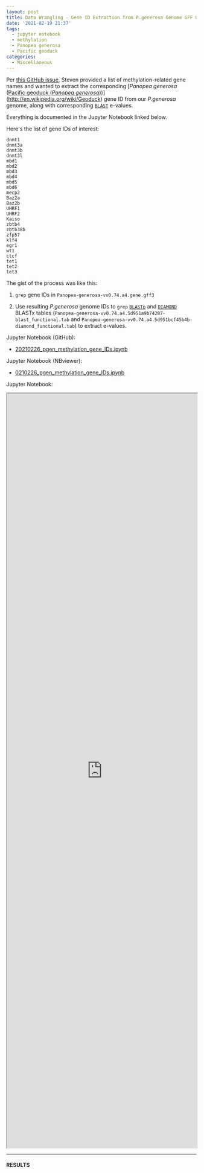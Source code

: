 ```yaml
---
layout: post
title: Data Wrangling - Gene ID Extraction from P.generosa Genome GFF Using Methylation Machinery Gene IDs
date: '2021-02-19 21:37'
tags:
  - jupyter notebook
  - methylation
  - Panopea generosa
  - Pacific geoduck
categories:
  - Miscellaneous
---
```

Per [this GitHub issue](https://github.com/RobertsLab/resources/issues/1116), Steven provided a list of methylation-related gene names and wanted to extract the corresponding [_Panopea generosa_ ([Pacific geoduck (_Panopea generosa_)](http://en.wikipedia.org/wiki/Geoduck))](http://en.wikipedia.org/wiki/Geoduck) gene ID from our _P.generosa_ genome, along with corresponding [`BLAST`](https://www.ncbi.nlm.nih.gov/books/NBK279690/) e-values.

Everything is documented in the Jupyter Notebook linked below.

Here's the list of gene IDs of interest:

```
dnmt1
dnmt3a
dnmt3b
dnmt3l
mbd1
mbd2
mbd3
mbd4
mbd5
mbd6
mecp2
Baz2a
Baz2b
UHRF1
UHRF2
Kaiso
zbtb4
zbtb38b
zfp57
klf4
egr1
wt1
ctcf
tet1
tet2
tet3
```

The gist of the process was like this:

1. `grep` gene IDs in `Panopea-generosa-vv0.74.a4.gene.gff3`

2. Use resulting _P.generosa_ genome IDs to `grep` [`BLASTp`](https://www.ncbi.nlm.nih.gov/books/NBK279690/) and [`DIAMOND`](https://github.com/bbuchfink/diamond) BLASTx tables (`Panopea-generosa-vv0.74.a4.5d951a9b74287-blast_functional.tab` and `Panopea-generosa-vv0.74.a4.5d951bcf45b4b-diamond_functional.tab`) to extract e-values.

Jupyter Notebook (GitHub):

- [20210226_pgen_methylation_gene_IDs.ipynb](https://github.com/RobertsLab/code/blob/master/notebooks/sam/20210226_pgen_methylation_gene_IDs.ipynb)

Jupyter Notebook (NBviewer):

- [0210226_pgen_methylation_gene_IDs.ipynb](https://nbviewer.jupyter.org/github/RobertsLab/code/blob/master/notebooks/sam/20210226_pgen_methylation_gene_IDs.ipynb)

Jupyter Notebook:

<iframe src="https://nbviewer.jupyter.org/github/RobertsLab/code/blob/master/notebooks/sam/20210226_pgen_methylation_gene_IDs.ipynb" width="100%" height="2000" scrolling="yes"></iframe>


---

#### RESULTS
